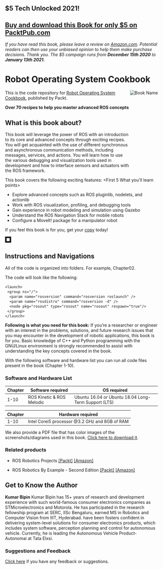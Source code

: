 ## $5 Tech Unlocked 2021!
[Buy and download this Book for only $5 on PacktPub.com](https://www.packtpub.com/product/robot-operating-system-cookbook/9781783987443)
-----
*If you have read this book, please leave a review on [Amazon.com](https://www.amazon.com/gp/product/1783987448).     Potential readers can then use your unbiased opinion to help them make purchase decisions. Thank you. The $5 campaign         runs from __December 15th 2020__ to __January 13th 2021.__*

# Robot Operating System Cookbook

<a href="https://www.packtpub.com/hardware-and-creative/robot-operating-system-cookbook?utm_source=github&utm_medium=repository&utm_campaign=978-1-78398-744-3"><img src="https://dz13w8afd47il.cloudfront.net/sites/default/files/imagecache/ppv4_main_book_cover/B02907.png" alt="Book Name" height="256px" align="right"></a>

This is the code repository for [Robot Operating System Cookbook](https://www.packtpub.com/hardware-and-creative/robot-operating-system-cookbook?utm_source=github&utm_medium=repository&utm_campaign=978-1-78398-744-3), published by Packt.

**Over 70 recipes to help you master advanced ROS concepts**

## What is this book about?
This book will leverage the power of ROS with an introduction to its core and advanced concepts through exciting recipes. You will get acquainted with the use of different synchronous and asynchronous communication methods, including messages, services, and actions. You will learn how to use the various debugging and visualization tools used in development and how to interface sensors and actuators with the ROS framework.

This book covers the following exciting features: <First 5 What you'll learn points>
* Explore advanced concepts such as ROS pluginlib, nodelets, and actionlib
* Work with ROS visualization, profiling, and debugging tools
* Gain experience in robot modeling and simulation using Gazebo
* Understand the ROS Navigation Stack for mobile robots
* Configure a MoveIt! package for a manipulator robot

If you feel this book is for you, get your [copy](https://www.amazon.com/dp/1783987448) today!

<a href="https://www.packtpub.com/?utm_source=github&utm_medium=banner&utm_campaign=GitHubBanner"><img src="https://raw.githubusercontent.com/PacktPublishing/GitHub/master/GitHub.png" 
alt="https://www.packtpub.com/" border="5" /></a>


## Instructions and Navigations
All of the code is organized into folders. For example, Chapter02.

The code will look like the following:
```
<launch> 
 <group ns="/"> 
  <param name="rosversion" command="rosversion roslaunch" /> 
  <param name="rosdistro" command="rosversion -d" /> 
  <node pkg="rosout" type="rosout" name="rosout" respawn="true"/> 
 </group> 
</launch>
```

**Following is what you need for this book:**
If you’re a researcher or engineer with an interest in the problems, solutions, and future research issues that you may encounter in the development of robotic applications, this book is for you. Basic knowledge of C++ and Python programming with the GNU/Linux environment is strongly recommended to assist with understanding the key concepts covered in the book.

With the following software and hardware list you can run all code files present in the book (Chapter 1-10).

### Software and Hardware List

| Chapter  | Software required                   | OS required                                          |
| -------- | ------------------------------------| -----------------------------------------------------|
| 1-10     | ROS Kinetic & ROS Melodic           | Ubuntu 16.04 or Ubuntu 18.04 Long-Term Support (LTS) |

| Chapter  | Hardware required                             |
| -------- | ----------------------------------------------|
| 1-10     | Intel Corei5 processor @3.2 GHz and 8GB of RAM| 




We also provide a PDF file that has color images of the screenshots/diagrams used in this book. [Click here to download it](https://www.packtpub.com/sites/default/files/downloads/RobotOperatingSystemCookbook_ColorImages.pdf).

### Related products <Paste books from the Other books you may enjoy section>
* ROS Robotics Projects [[Packt]](https://www.packtpub.com/hardware-and-creative/ros-robotics-projects?utm_source=github&utm_medium=repository&utm_campaign=9781788293778) [[Amazon]](https://www.amazon.com/dp/1783554711)

* ROS Robotics By Example - Second Edition [[Packt]](https://www.packtpub.com/hardware-and-creative/ros-robotics-example-second-edition?utm_source=github&utm_medium=repository&utm_campaign=9781785280009) [[Amazon]](https://www.amazon.com/dp/1788479599)

## Get to Know the Author
**Kumar Bipin**
Kumar Bipin has 15+ years of research and development experience with such world-famous consumer electronics companies as STMicroelectronics and Motorola. He has participated in the research fellowship program at SERC, IISc Bengaluru, earned MS in Robotics and Computer Vision from IIIT, Hyderabad. have been fosters confident in delivering system-level solutions for consumer electronics products, which includes system software, perception planning and control for autonomous vehicle. Currently, he is leading the Autonomous Vehicle Product- Autonomai at Tata Elxsi.


### Suggestions and Feedback
[Click here](https://docs.google.com/forms/d/e/1FAIpQLSdy7dATC6QmEL81FIUuymZ0Wy9vH1jHkvpY57OiMeKGqib_Ow/viewform) if you have any feedback or suggestions.
